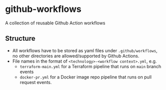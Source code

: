 # github-workflows
A collection of reusable Github Action workflows

## Structure
* All workflows have to be stored as yaml files under `.github/workflows`, no other directories are allowed/supported by Github Actions.
* File names in the format of `<technology>-<workflow context>.yml`, e.g. 
    * `terraform-main.yml` for a Terraform pipeline that runs on `main` branch events 
    * `docker-pr.yml` for a Docker image repo pipeline that runs on pull request events.
    
